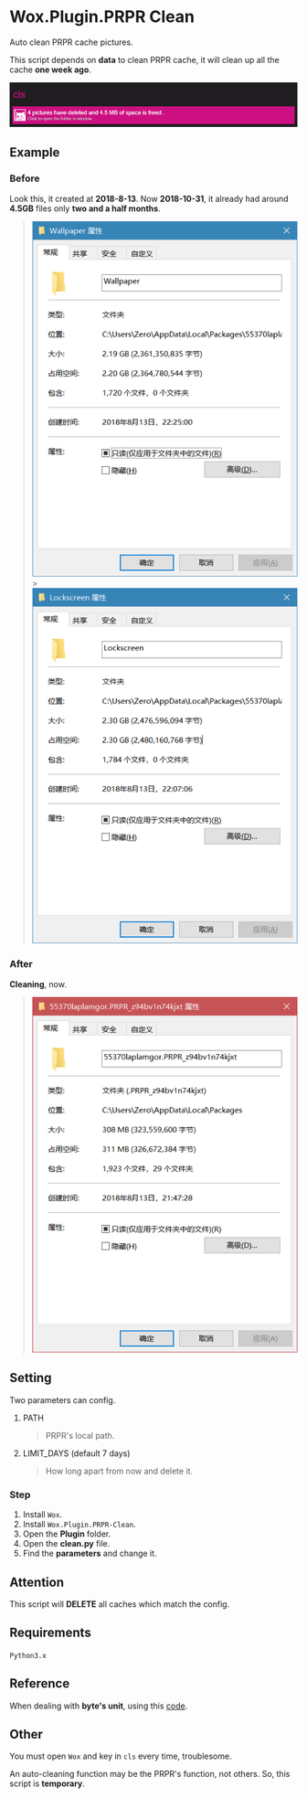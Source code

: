 # Wox.Plugin.PRPR Clean

Auto clean PRPR cache pictures.

This script depends on **data** to clean PRPR cache, it will clean up all the cache **one week ago**.

![screenshots](/Images/zero_20181031_223501.png)

## Example

### Before

Look this, it created at **2018-8-13**.
Now **2018-10-31**, it already had around **4.5GB** files only **two and a half months**.

> ![screenshots](/Images/Wallpaper.png) > ![screenshots](/Images/Lockscreen.png)

### After

**Cleaning**, now.

> ![screenshots](/Images/zero_20181031_223337.png)

## Setting

Two parameters can config.

1. PATH

    > PRPR's local path.

1. LIMIT_DAYS (default 7 days)

    > How long apart from now and delete it.

### Step

1. Install `Wox`.
1. Install `Wox.Plugin.PRPR-Clean`.
1. Open the **Plugin** folder.
1. Open the **clean.py** file.
1. Find the **parameters** and change it.

## Attention

This script will **DELETE** all caches which match the config.

## Requirements

`Python3.x`

## Reference

When dealing with **byte's unit**, using this [code](https://www.cnblogs.com/misspy/p/3661770.html).

## Other

You must open `Wox` and key in `cls` every time, troublesome.

An auto-cleaning function may be the PRPR's function, not others.
So, this script is **temporary**.
